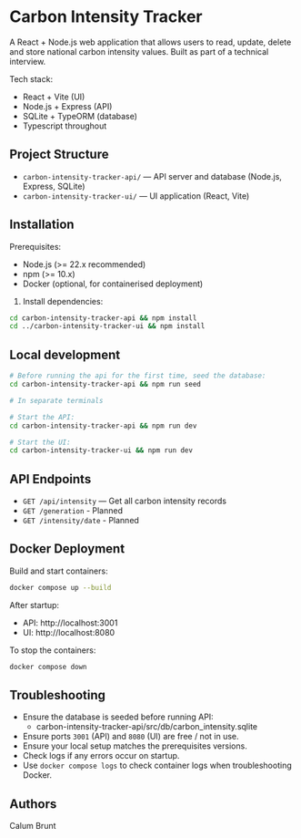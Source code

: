 # Carbon Intensity Tracker

A React + Node.js web application that allows users to read, update, delete and store national carbon intensity values. Built as part of a technical interview.

Tech stack:

- React + Vite (UI)
- Node.js + Express (API)
- SQLite + TypeORM (database)
- Typescript throughout

## Project Structure
- `carbon-intensity-tracker-api/` — API server and database (Node.js, Express, SQLite)
- `carbon-intensity-tracker-ui/` — UI application (React, Vite)

## Installation

Prerequisites:
- Node.js (>= 22.x recommended)
- npm (>= 10.x)
- Docker (optional, for containerised deployment)

1. Install dependencies:

```bash
cd carbon-intensity-tracker-api && npm install
cd ../carbon-intensity-tracker-ui && npm install
```

## Local development

```bash
# Before running the api for the first time, seed the database:
cd carbon-intensity-tracker-api && npm run seed

# In separate terminals

# Start the API:
cd carbon-intensity-tracker-api && npm run dev

# Start the UI:
cd carbon-intensity-tracker-ui && npm run dev
```

## API Endpoints

- `GET /api/intensity` — Get all carbon intensity records
- `GET /generation` - Planned
- `GET /intensity/date` - Planned

## Docker Deployment

Build and start containers:

```bash
docker compose up --build
```

After startup:
- API: http://localhost:3001
- UI: http://localhost:8080

To stop the containers:
```bash
docker compose down
```

## Troubleshooting

- Ensure the database is seeded before running API:
    - carbon-intensity-tracker-api/src/db/carbon_intensity.sqlite
- Ensure ports `3001` (API) and `8080` (UI) are free / not in use.
- Ensure your local setup matches the prerequisites versions.
- Check logs if any errors occur on startup.
- Use `docker compose logs` to check container logs when troubleshooting Docker.

## Authors
Calum Brunt
